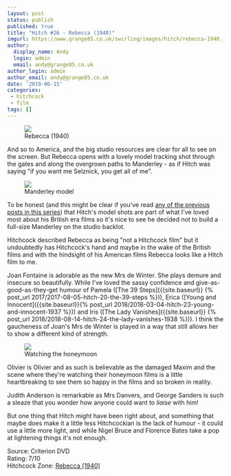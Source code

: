 ```yaml
---
layout: post
status: publish
published: true
title: "Hitch #26 - Rebecca (1940)"
imgurl: https://www.grange85.co.uk/swirling/images/hitch/rebecca-1940.jpg
author:
  display_name: Andy
  login: admin
  email: andy@grange85.co.uk
author_login: admin
author_email: andy@grange85.co.uk
date: '2019-06-15'
categories:
 - hitchcock
 - film
tags: []
---
```

<figure class="aligncenter"><img src="https://cdn.grange85.co.uk/swirling/hitch/rebecca-1940.jpg" class="img-responsive" /><figcaption>Rebecca (1940)</figcaption></figure>
And so to America, and the big studio resources are clear for all to see on the screen. But Rebecca opens with a lovely model tracking shot through the gates and along the overgrown paths to Manderley - as if Hitch was saying "if you want me Selznick, you get all of me".

<div class="col-md-6 pull-right"><figure class="aligncenter"><img src="https://hitchcock.zone/1000/24/0023.jpg" class="img-responsive" /><figcaption>Manderley model</figcaption></figure></div>

To be honest (and this might be clear if you've read [any of the previous posts in this series](/swirling/category/hitchcock/)) that Hitch's model shots are part of what I've loved most about his British era films so it's nice to see he decided not to build a full-size Manderley on the studio backlot.

Hitchcock described Rebecca as being "not a Hitchcock film" but it undoubtedly has Hitchcock's hand and maybe in the wake of the British films and with the hindsight of his American films Rebecca looks like a Hitch film to me.

Joan Fontaine is adorable as the new Mrs de Winter. She plays demure and insecure so beautifully. While I've loved the sassy confidence and give-as-good-as-they-get humour of Pamela ([The 39 Steps]({{site.baseurl}}
{% post_url 2017/2017-08-05-hitch-20-the-39-steps %})), Erica ([Young and Innocent]({{site.baseurl}}{% post_url 2018/2018-03-04-hitch-23-young-and-innocent-1937 %})) and Iris ([The Lady Vanishes]({{site.baseurl}}
{% post_url 2018/2018-08-14-hitch-24-the-lady-vanishes-1938 %})). I think the gaucheness of Joan's Mrs de Winter is played in a way that still allows her to show a different kind of strength.

<div class="col-md-6 pull-right"><figure class="aligncenter"><img src="https://thejar.hitchcock.zone/1000/Rebecca%20(1940)/0498.jpg" class="img-responsive" /><figcaption>Watching the honeymoon</figcaption></figure></div>

Olivier is Olivier and as such is believable as the damaged Maxim and the scene where they're watching their honeymoon films is a little heartbreaking to see them so happy in the films and so broken in reality.

Judith Anderson is remarkable as Mrs Danvers, and George Sanders is such a sleaze that you wonder how anyone could want to _liaise_ with him!

But one thing that Hitch might have been right about, and something that maybe does make it a little less Hitchcockian is the lack of humour - it could use a little more light, and while Nigel Bruce and Florence Bates take a pop at lightening things it's not enough.

Source: Criterion DVD  
Rating: 7/10  
Hitchcock Zone: [Rebecca (1940)](https://the.hitchcock.zone/wiki/Rebecca_(1940))
